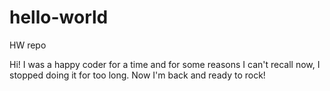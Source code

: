 # hello-world
HW repo

Hi! I was a happy coder for a time and for some reasons I can't recall now, I stopped doing it for too long. Now I'm back and ready to rock! 
